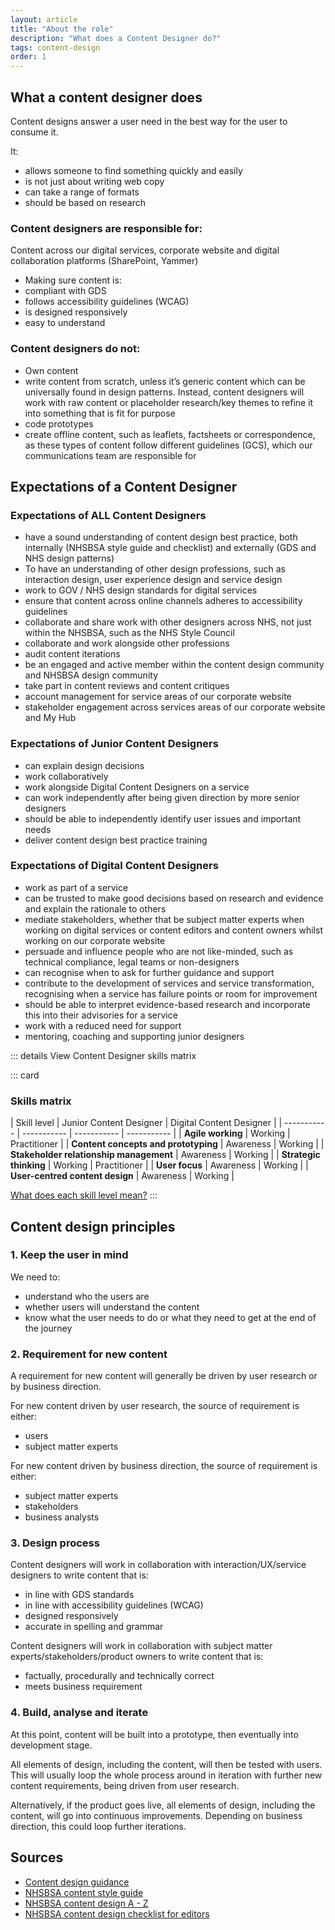 ```yaml
---
layout: article
title: "About the role"
description: "What does a Content Designer do?"
tags: content-design
order: 1
---
```

## What a content designer does

Content designs answer a user need in the best way for the user to consume it.​

It:​

- allows someone to find something quickly and easily​
- is not just about writing web copy​
- can take a range of formats​
- should be based on research​

### Content designers are responsible for:

Content across our digital services, corporate website and digital collaboration platforms (SharePoint, Yammer)

- Making sure content is: 
- compliant with GDS
- follows accessibility guidelines (WCAG)
- is designed responsively
- easy to understand

### Content designers do not:

- Own content
- write content from scratch, unless it’s generic content which can be universally found in design patterns. Instead, content designers will work with raw content or placeholder research/key themes to refine it into something that is fit for purpose
- code prototypes
- create offline content, such as leaflets, factsheets or correspondence, as these types of content follow different guidelines (GCS), which our communications team are responsible for
 
## Expectations of a Content Designer

### Expectations of ALL Content Designers

- have a sound understanding of content design best practice, both internally (NHSBSA style guide and checklist) and externally (GDS and NHS design patterns)
- To have an understanding of other design professions, such as interaction design, user experience design and service design
- work to GOV / NHS design standards for digital services
- ensure that content across online channels adheres to accessibility guidelines
- collaborate and share work with other designers across NHS, not just within the NHSBSA, such as the NHS Style Council
- collaborate and work alongside other professions
- audit content iterations
- be an engaged and active member within the content design community and NHSBSA design community
- take part in content reviews and content critiques
- account management for service areas of our corporate website
- stakeholder engagement across services areas of our corporate website and My Hub

### Expectations of Junior Content Designers

- can explain design decisions
- work collaboratively
- work alongside Digital Content Designers on a service
- can work independently after being given direction by more senior designers
- should be able to independently identify user issues and important needs
- deliver content design best practice training

### Expectations of Digital Content Designers

- work as part of a service
- can be trusted to make good decisions based on research and evidence and explain the rationale to others
- mediate stakeholders, whether that be subject matter experts when working on digital services or content editors and content owners whilst working on our corporate website 
- persuade and influence people who are not like-minded, such as technical compliance, legal teams or non-designers 
- can recognise when to ask for further guidance and support
- contribute to the development of services and service transformation, recognising when a service has failure points or room for improvement
- should be able to interpret evidence-based research and incorporate this into their advisories for a service
- work with a reduced need for support
- mentoring, coaching and supporting junior designers

::: details View Content Designer skills matrix

::: card

### Skills matrix

| Skill level | Junior Content Designer | Digital Content Designer  |
| ----------- | ----------- | ----------- | ----------- |
| **Agile working** | Working | Practitioner |
| **Content concepts and prototyping** | Awareness | Working |
| **Stakeholder relationship management** | Awareness | Working |
| **Strategic thinking** | Working | Practitioner |
| **User focus** | Awareness | Working |
| **User-centred content design** | Awareness | Working |

[What does each skill level mean?](https://www.gov.uk/guidance/skill-levels-for-digital-data-and-technology-roles)
:::

## Content design principles

### 1. Keep the user in mind

We need to:

- understand who the users are
- whether users will understand the content
- know what the user needs to do or what they need to get at the end of the journey

### 2. Requirement for new content

A requirement for new content will generally be driven by user research or by business direction.

For new content driven by user research, the source of requirement is either:

- users
- subject matter experts

For new content driven by business direction, the source of requirement is either:

- subject matter experts
- stakeholders
- business analysts

### 3. Design process

Content designers will work in collaboration with interaction/UX/service designers to write content that is:

- in line with GDS standards
- in line with accessibility guidelines (WCAG)
- designed responsively
- accurate in spelling and grammar

Content designers will work in collaboration with subject matter experts/stakeholders/product owners to write content that is:

- factually, procedurally and technically correct
- meets business requirement

### 4. Build, analyse and iterate

At this point, content will be built into a prototype, then eventually into development stage.

All elements of design, including the content, will then be tested with users. This will usually loop the whole process around in iteration with further new content requirements, being driven from user research.

Alternatively, if the product goes live, all elements of design, including the content, will go into continuous improvements. Depending on business direction, this could loop further iterations. 

## Sources

- [Content design guidance](https://www.gov.uk/guidance/content-design)
- [NHSBSA content style guide](https://nhsbsauk.sharepoint.com.mcas.ms/sites/digital-and-online-team/SitePages/Content-Design-Style-Guide.aspx)
- [NHSBSA content design A - Z](https://nhsbsauk.sharepoint.com.mcas.ms/sites/digital-and-online-team/SitePages/Content-design-A-to-Z.aspx)
- [NHSBSA content design checklist for editors](https://nhsbsauk.sharepoint.com.mcas.ms/sites/digital-and-online-team/SitePages/Website-style-checklist-for-content-editors.aspx)

